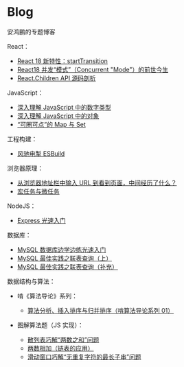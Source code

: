 # Blog

安鸿鹏的专题博客

React：

- [React 18 新特性：startTransition](https://github.com/roc-an/react-wisdom/issues/1)
- [React18 并发“模式”（Concurrent "Mode"）的前世今生](https://github.com/roc-an/react-wisdom/issues/2)
- [React.Children API 源码剖析](https://github.com/roc-an/react-wisdom/issues/3)

JavaScript：

- [深入理解 JavaScript 中的数字类型](https://github.com/roc-an/blog/issues/5)
- [深入理解 JavaScript 中的对象](https://github.com/roc-an/blog/issues/6)
- [“可圈可点”的 Map 与 Set](https://github.com/roc-an/blog/issues/10)

工程构建：

- [风驰电掣 ESBuild](https://github.com/roc-an/blog/issues/9)

浏览器原理：

- [从浏览器地址栏中输入 URL 到看到页面，中间经历了什么？](https://github.com/roc-an/blog/issues/3)
- [宏任务与微任务](https://github.com/roc-an/blog/issues/4)

NodeJS：

- [Express 光速入门](https://github.com/roc-an/blog/issues/2)

数据库：

- [MySQL 数据库边学边练光速入门](https://github.com/roc-an/blog/issues/1)
- [MySQL 最佳实践之联表查询（上）](https://github.com/roc-an/blog/issues/11)
- [MySQL 最佳实践之联表查询（补充）](https://github.com/roc-an/blog/issues/12)

数据结构与算法：

  - 啃《算法导论》系列：
    - [算法分析、插入排序与归并排序（啃算法导论系列 01）](https://github.com/roc-an/blog/issues/8)

  - 图解算法题（JS 实现）：
    - [散列表巧解“两数之和”问题](https://github.com/roc-an/blog/issues/13)
    - [两数相加（链表的应用）](https://github.com/roc-an/blog/issues/14)
    - [滑动窗口巧解“无重复字符的最长子串”问题](https://github.com/roc-an/blog/issues/15)

